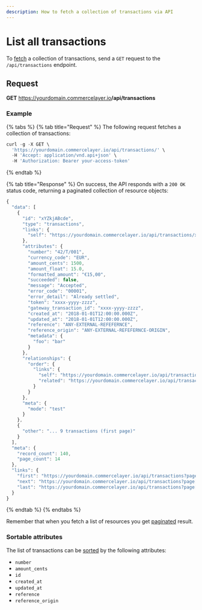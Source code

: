 ```yaml
---
description: How to fetch a collection of transactions via API
---
```


# List all transactions

To <a href="https://docs.commercelayer.io/developers/fetching-resources" target="_blank">fetch</a> a collection of transactions, send a `GET` request to the `/api/transactions` endpoint.

## Request

**GET** https://yourdomain.commercelayer.io<b>/api/transactions</b>

### **Example**

{% tabs %}
{% tab title="Request" %}
The following request fetches a collection of transactions:

```javascript
curl -g -X GET \
  'https://yourdomain.commercelayer.io/api/transactions/' \
  -H 'Accept: application/vnd.api+json' \
  -H 'Authorization: Bearer your-access-token'
```
{% endtab %}

{% tab title="Response" %}
On success, the API responds with a `200 OK` status code, returning a paginated collection of resource objects:

```javascript
{
  "data": [
    {
      "id": "xYZkjABcde",
      "type": "transactions",
      "links": {
        "self": "https://yourdomain.commercelayer.io/api/transactions/xYZkjABcde"
      },
      "attributes": {
        "number": "42/T/001",
        "currency_code": "EUR",
        "amount_cents": 1500,
        "amount_float": 15.0,
        "formatted_amount": "€15,00",
        "succeeded": false,
        "message": "Accepted",
        "error_code": "00001",
        "error_detail": "Already settled",
        "token": "xxxx-yyyy-zzzz",
        "gateway_transaction_id": "xxxx-yyyy-zzzz",
        "created_at": "2018-01-01T12:00:00.000Z",
        "updated_at": "2018-01-01T12:00:00.000Z",
        "reference": "ANY-EXTERNAL-REFEFERNCE",
        "reference_origin": "ANY-EXTERNAL-REFEFERNCE-ORIGIN",
        "metadata": {
          "foo": "bar"
        }
      },
      "relationships": {
        "order": {
          "links": {
            "self": "https://yourdomain.commercelayer.io/api/transactions/xYZkjABcde/relationships/order",
            "related": "https://yourdomain.commercelayer.io/api/transactions/xYZkjABcde/order"
          }
        }
      },
      "meta": {
        "mode": "test"
      }
    },
    {
      "other": "... 9 transactions (first page)"
    }
  ],
  "meta": {
    "record_count": 140,
    "page_count": 14
  },
  "links": {
    "first": "https://yourdomain.commercelayer.io/api/transactions?page[number]=1&page[size]=10",
    "next": "https://yourdomain.commercelayer.io/api/transactions?page[number]=2&page[size]=10",
    "last": "https://yourdomain.commercelayer.io/api/transactions?page[number]=14&page[size]=10"
  }
}
```
{% endtab %}
{% endtabs %}

Remember that when you fetch a list of resources you get <a href="https://docs.commercelayer.io/developers/pagination" target="_blank">paginated</a> result.

### Sortable attributes

The list of transactions can be <a href="https://docs.commercelayer.io/developers/sorting-results" target="_blank">sorted</a> by the following attributes:

* `number`
* `amount_cents`
* `id`
* `created_at`
* `updated_at`
* `reference`
* `reference_origin`

